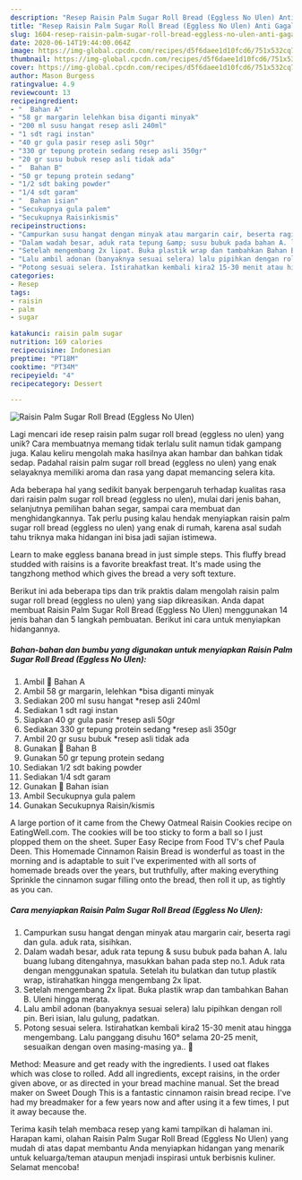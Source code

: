 ```yaml
---
description: "Resep Raisin Palm Sugar Roll Bread (Eggless No Ulen) Anti Gagal"
title: "Resep Raisin Palm Sugar Roll Bread (Eggless No Ulen) Anti Gagal"
slug: 1604-resep-raisin-palm-sugar-roll-bread-eggless-no-ulen-anti-gagal
date: 2020-06-14T19:44:00.064Z
image: https://img-global.cpcdn.com/recipes/d5f6daee1d10fcd6/751x532cq70/raisin-palm-sugar-roll-bread-eggless-no-ulen-foto-resep-utama.jpg
thumbnail: https://img-global.cpcdn.com/recipes/d5f6daee1d10fcd6/751x532cq70/raisin-palm-sugar-roll-bread-eggless-no-ulen-foto-resep-utama.jpg
cover: https://img-global.cpcdn.com/recipes/d5f6daee1d10fcd6/751x532cq70/raisin-palm-sugar-roll-bread-eggless-no-ulen-foto-resep-utama.jpg
author: Mason Burgess
ratingvalue: 4.9
reviewcount: 13
recipeingredient:
- "  Bahan A"
- "58 gr margarin lelehkan bisa diganti minyak"
- "200 ml susu hangat resep asli 240ml"
- "1 sdt ragi instan"
- "40 gr gula pasir resep asli 50gr"
- "330 gr tepung protein sedang resep asli 350gr"
- "20 gr susu bubuk resep asli tidak ada"
- "  Bahan B"
- "50 gr tepung protein sedang"
- "1/2 sdt baking powder"
- "1/4 sdt garam"
- "  Bahan isian"
- "Secukupnya gula palem"
- "Secukupnya Raisinkismis"
recipeinstructions:
- "Campurkan susu hangat dengan minyak atau margarin cair, beserta ragi dan gula. aduk rata, sisihkan."
- "Dalam wadah besar, aduk rata tepung &amp; susu bubuk pada bahan A. lalu buang lubang ditengahnya, masukkan bahan pada step no.1. Aduk rata dengan menggunakan spatula. Setelah itu bulatkan dan tutup plastik wrap, istirahatkan hingga mengembang 2x lipat."
- "Setelah mengembang 2x lipat. Buka plastik wrap dan tambahkan Bahan B. Uleni hingga merata."
- "Lalu ambil adonan (banyaknya sesuai selera) lalu pipihkan dengan roll pin. Beri isian, lalu gulung, padatkan."
- "Potong sesuai selera. Istirahatkan kembali kira2 15-30 menit atau hingga mengembang. Lalu panggang disuhu 160° selama 20-25 menit, sesuaikan dengan oven masing-masing ya.. 🌈"
categories:
- Resep
tags:
- raisin
- palm
- sugar

katakunci: raisin palm sugar 
nutrition: 169 calories
recipecuisine: Indonesian
preptime: "PT18M"
cooktime: "PT34M"
recipeyield: "4"
recipecategory: Dessert

---
```



![Raisin Palm Sugar Roll Bread (Eggless No Ulen)](https://img-global.cpcdn.com/recipes/d5f6daee1d10fcd6/751x532cq70/raisin-palm-sugar-roll-bread-eggless-no-ulen-foto-resep-utama.jpg)

Lagi mencari ide resep raisin palm sugar roll bread (eggless no ulen) yang unik? Cara membuatnya memang tidak terlalu sulit namun tidak gampang juga. Kalau keliru mengolah maka hasilnya akan hambar dan bahkan tidak sedap. Padahal raisin palm sugar roll bread (eggless no ulen) yang enak selayaknya memiliki aroma dan rasa yang dapat memancing selera kita.

Ada beberapa hal yang sedikit banyak berpengaruh terhadap kualitas rasa dari raisin palm sugar roll bread (eggless no ulen), mulai dari jenis bahan, selanjutnya pemilihan bahan segar, sampai cara membuat dan menghidangkannya. Tak perlu pusing kalau hendak menyiapkan raisin palm sugar roll bread (eggless no ulen) yang enak di rumah, karena asal sudah tahu triknya maka hidangan ini bisa jadi sajian istimewa.

Learn to make eggless banana bread in just simple steps. This fluffy bread studded with raisins is a favorite breakfast treat. It&#39;s made using the tangzhong method which gives the bread a very soft texture.


Berikut ini ada beberapa tips dan trik praktis dalam mengolah raisin palm sugar roll bread (eggless no ulen) yang siap dikreasikan. Anda dapat membuat Raisin Palm Sugar Roll Bread (Eggless No Ulen) menggunakan 14 jenis bahan dan 5 langkah pembuatan. Berikut ini cara untuk menyiapkan hidangannya.

<!--inarticleads1-->

##### Bahan-bahan dan bumbu yang digunakan untuk menyiapkan Raisin Palm Sugar Roll Bread (Eggless No Ulen):

1. Ambil  🍞 Bahan A
1. Ambil 58 gr margarin, lelehkan *bisa diganti minyak
1. Sediakan 200 ml susu hangat *resep asli 240ml
1. Sediakan 1 sdt ragi instan
1. Siapkan 40 gr gula pasir *resep asli 50gr
1. Sediakan 330 gr tepung protein sedang *resep asli 350gr
1. Ambil 20 gr susu bubuk *resep asli tidak ada
1. Gunakan  🍞 Bahan B
1. Gunakan 50 gr tepung protein sedang
1. Sediakan 1/2 sdt baking powder
1. Sediakan 1/4 sdt garam
1. Gunakan  🍞 Bahan isian
1. Ambil Secukupnya gula palem
1. Gunakan Secukupnya Raisin/kismis


A large portion of it came from the Chewy Oatmeal Raisin Cookies recipe on EatingWell.com. The cookies will be too sticky to form a ball so I just plopped them on the sheet. Super Easy Recipe from Food TV&#39;s chef Paula Deen. This Homemade Cinnamon Raisin Bread is wonderful as toast in the morning and is adaptable to suit I&#39;ve experimented with all sorts of homemade breads over the years, but truthfully, after making everything Sprinkle the cinnamon sugar filling onto the bread, then roll it up, as tightly as you can. 

<!--inarticleads2-->

##### Cara menyiapkan Raisin Palm Sugar Roll Bread (Eggless No Ulen):

1. Campurkan susu hangat dengan minyak atau margarin cair, beserta ragi dan gula. aduk rata, sisihkan.
1. Dalam wadah besar, aduk rata tepung &amp; susu bubuk pada bahan A. lalu buang lubang ditengahnya, masukkan bahan pada step no.1. Aduk rata dengan menggunakan spatula. Setelah itu bulatkan dan tutup plastik wrap, istirahatkan hingga mengembang 2x lipat.
1. Setelah mengembang 2x lipat. Buka plastik wrap dan tambahkan Bahan B. Uleni hingga merata.
1. Lalu ambil adonan (banyaknya sesuai selera) lalu pipihkan dengan roll pin. Beri isian, lalu gulung, padatkan.
1. Potong sesuai selera. Istirahatkan kembali kira2 15-30 menit atau hingga mengembang. Lalu panggang disuhu 160° selama 20-25 menit, sesuaikan dengan oven masing-masing ya.. 🌈


Method: Measure and get ready with the ingredients. I used oat flakes which was close to rolled. Add all ingredients, except raisins, in the order given above, or as directed in your bread machine manual. Set the bread maker on Sweet Dough This is a fantastic cinnamon raisin bread recipe. I&#39;ve had my breadmaker for a few years now and after using it a few times, I put it away because the. 

Terima kasih telah membaca resep yang kami tampilkan di halaman ini. Harapan kami, olahan Raisin Palm Sugar Roll Bread (Eggless No Ulen) yang mudah di atas dapat membantu Anda menyiapkan hidangan yang menarik untuk keluarga/teman ataupun menjadi inspirasi untuk berbisnis kuliner. Selamat mencoba!
